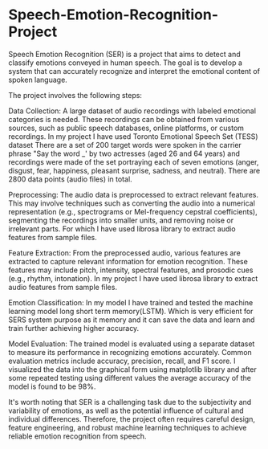 # Speech-Emotion-Recognition-Project
 Speech Emotion Recognition (SER) is a project that aims to detect and classify emotions conveyed in human speech. The goal is to develop a system that can accurately recognize and interpret the emotional content of spoken language.

The project involves the following steps:

Data Collection: A large dataset of audio recordings with labeled emotional categories is needed. These recordings can be obtained from various sources, such as public speech databases, online platforms, or custom recordings. In my project I have used Toronto Emotional Speech Set (TESS) dataset There are a set of 200 target words were spoken in the carrier phrase "Say the word _' by two actresses (aged 26 and 64 years) and recordings were made of the set portraying each of seven emotions (anger, disgust, fear, happiness, pleasant surprise, sadness, and neutral). There are 2800 data points (audio files) in total.

Preprocessing: The audio data is preprocessed to extract relevant features. This may involve techniques such as converting the audio into a numerical representation (e.g., spectrograms or Mel-frequency cepstral coefficients), segmenting the recordings into smaller units, and removing noise or irrelevant parts. For which I have used librosa library to extract audio features from sample files.

Feature Extraction: From the preprocessed audio, various features are extracted to capture relevant information for emotion recognition. These features may include pitch, intensity, spectral features, and prosodic cues (e.g., rhythm, intonation). In my project I have used librosa library to extract audio features from sample files.

Emotion Classification: In my model I have trained and tested the machine learning model long short term memory(LSTM). Which is very efficient for SERS system purpose as it memory and it can save the data and learn and train further achieving higher accuracy.

Model Evaluation: The trained model is evaluated using a separate dataset to measure its performance in recognizing emotions accurately. Common evaluation metrics include accuracy, precision, recall, and F1 score. I visualized the data into the graphical form using matplotlib library and after some repeated testing using different values the average accuracy of the model is found to be 98%.

It's worth noting that SER is a challenging task due to the subjectivity and variability of emotions, as well as the potential influence of cultural and individual differences. Therefore, the project often requires careful design, feature engineering, and robust machine learning techniques to achieve reliable emotion recognition from speech.





